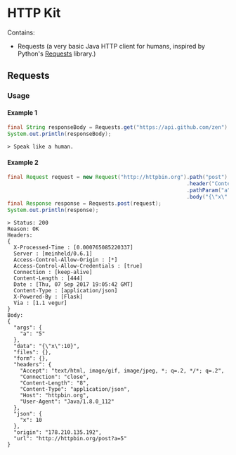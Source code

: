 # HTTP Kit

Contains:
- Requests (a very basic Java HTTP client for humans, inspired by Python's [Requests](http://docs.python-requests.org/en/master/) library.)

## Requests


### Usage


#### Example 1
```java
final String responseBody = Requests.get("https://api.github.com/zen").text();
System.out.println(responseBody);
```
```
> Speak like a human.
```

#### Example 2
```java
final Request request = new Request("http://httpbin.org").path("post")
                                                         .header("Content-Type", "application/json")
                                                         .pathParam("a", 5)
                                                         .body("{\"x\":10}");
final Response response = Requests.post(request);
System.out.println(response);
```

```
> Status: 200
Reason: OK
Headers:
{
  X-Processed-Time : [0.000765085220337]
  Server : [meinheld/0.6.1]
  Access-Control-Allow-Origin : [*]
  Access-Control-Allow-Credentials : [true]
  Connection : [keep-alive]
  Content-Length : [444]
  Date : [Thu, 07 Sep 2017 19:05:42 GMT]
  Content-Type : [application/json]
  X-Powered-By : [Flask]
  Via : [1.1 vegur]
}
Body:
{
  "args": {
    "a": "5"
  }, 
  "data": "{\"x\":10}", 
  "files": {}, 
  "form": {}, 
  "headers": {
    "Accept": "text/html, image/gif, image/jpeg, *; q=.2, */*; q=.2", 
    "Connection": "close", 
    "Content-Length": "8", 
    "Content-Type": "application/json", 
    "Host": "httpbin.org", 
    "User-Agent": "Java/1.8.0_112"
  }, 
  "json": {
    "x": 10
  }, 
  "origin": "178.210.135.192", 
  "url": "http://httpbin.org/post?a=5"
}

```
